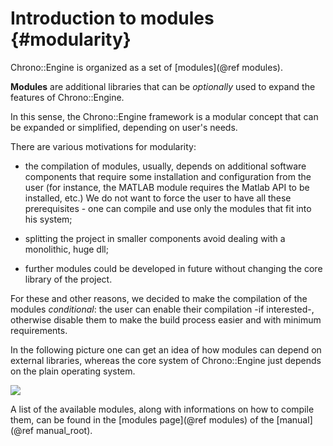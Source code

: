 
Introduction to modules        {#modularity}
==============================

Chrono::Engine is organized as a set of [modules](@ref modules).

**Modules** are additional libraries that can be _optionally_ used 
to expand the features of Chrono::Engine. 

In this sense, the Chrono::Engine framework is a modular concept 
that can be expanded or simplified, depending on user's needs.

There are various motivations for modularity:

* the compilation of modules, usually, depends on additional 
  software components that require some installation and configuration 
  from the user (for instance, the MATLAB module requires the Matlab API to be installed, etc.) 
  We do not want to force the user to have all these prerequisites - one can compile 
  and use only the modules that fit into his system;

* splitting the project in smaller components avoid dealing with a monolithic, huge dll;

* further modules could be developed in future without changing the core library of the project.

For these and other reasons, we decided to make the compilation of the modules *conditional*: 
the user can enable their compilation -if interested-, otherwise disable them to make 
the build process easier and with minimum requirements.

In the following picture one can get an idea of how modules can depend on external libraries, 
whereas the core system of Chrono::Engine just depends on the plain operating system.

![](Units.png)

A list of the available modules, along with informations on how to compile them, 
can be found in the [modules page](@ref modules) of the [manual](@ref manual_root).

